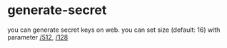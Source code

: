 # generate-secret
you can generate secret keys on web. you can set size (default: 16) with parameter [/512](https://generate-secret.deno.dev/512), [/128](https://generate-secret.deno.dev/128)
